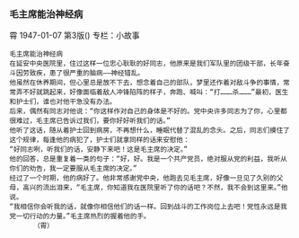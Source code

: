 ### 毛主席能治神经病
霄
1947-01-07
第3版()
专栏：小故事

    毛主席能治神经病
    在延安中央医院里，住过这样一位忠心耿耿的好同志，他原来是我们军队里的团级干部，长年奋斗因劳致疾，患了很严重的脑病——神经错乱。
    他虽然在休养期间，但心里总是放不下去，想念着自己的部队，梦里还作着对敌斗争的事情，常常弄不好就跳起来，好像面临着敌人冲锋陷阵的样子，奔跑、喊叫：“打………杀………”最初，医生和护士们，谁也对他干急没有办法。
    后来，偶然有同志对他说：“你这样作对自己的身体是不好的。党中央许多同志为了你，心里都很难过，毛主席已告诉过我们，要你好好听我们的话。”
    他听了这话，随从着护士回到病房，不再想什么，睡眠代替了混乱的念头。之后，同志们摸住了这个规律，每逢他的病犯了，护士们就拿同样的话来安慰他：
    “好同志咧，听我们的话，安静下来吧！这是毛主席的决定。”
    他的回答，总是重复着一类的句子：“好，好。我是一个共产党员，绝对服从党的利益，我听从你们的劝告，我一定要服从毛主席的决定。”
    经过了一个时期，他的病好了。他非常感谢党中央，他跑去见毛主席，好像一旦见了久别的父母，高兴的流出泪来，“毛主席，你知道我在医院里听了你的话吧？不然，我不会到这里来。”他说。
    “我相信你会听我的话，就像你相信他们的话一样。回到战斗的工作岗位上去吧！党性永远是我党一切行动的力量。”毛主席热烈的握着他的手。
          （霄）
